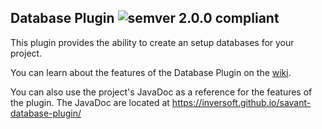 ## Database Plugin ![semver 2.0.0 compliant](http://img.shields.io/badge/semver-2.0.0-brightgreen.svg?style=flat-square)

This plugin provides the ability to create an setup databases for your project.

You can learn about the features of the Database Plugin on the [wiki](https://github.com/inversoft/savant-database-plugin/wiki/Home).

You can also use the project's JavaDoc as a reference for the features of the plugin. The JavaDoc are located at https://inversoft.github.io/savant-database-plugin/
